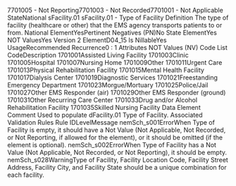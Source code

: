 

7701005 - Not Reporting7701003 - Not Recorded7701001 - Not Applicable
StateNational
sFacility.01
sFacility.01 - Type of Facility
Definition
The type of facility (healthcare or other) that the EMS agency transports patients to or from.
National ElementYesPertinent Negatives (PN)No
State ElementYes
NOT ValuesYes
Version 2 ElementD04_15
Is NillableYes
UsageRecommended
Recurrence0 : 1
Attributes
NOT Values (NV)
Code List
CodeDescription
1701001Assisted Living Facility
1701003Clinic
1701005Hospital
1701007Nursing Home
1701009Other
1701011Urgent Care
1701013Physical Rehabilitation Facility
1701015Mental Health Facility
1701017Dialysis Center
1701019Diagnostic Services
1701021Freestanding Emergency Department
1701023Morgue/Mortuary
1701025Police/Jail
1701027Other EMS Responder (air)
1701029Other EMS Responder (ground)
1701031Other Recurring Care Center
1701033Drug and/or Alcohol Rehabilitation Facility
1701035Skilled Nursing Facility
Data Element Comment
Used to populate dFacility.01 Type of Facility.
Associated Validation Rules
Rule IDLevelMessage
nemSch_s001ErrorWhen Type of Facility is empty, it should have a Not Value (Not Applicable, Not Recorded, or
Not Reporting, if allowed for the element), or it should be omitted (if the element is optional).
nemSch_s002ErrorWhen Type of Facility has a Not Value (Not Applicable, Not Recorded, or Not Reporting), it
should be empty.
nemSch_s028WarningType of Facility, Facility Location Code, Facility Street Address, Facility City, and Facility State
should be a unique combination for each facility.
